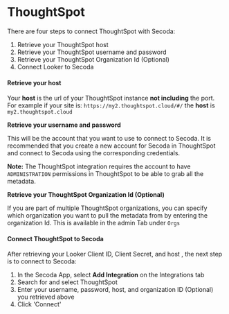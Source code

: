 # ThoughtSpot

There are four steps to connect ThoughtSpot with Secoda:

1. Retrieve your ThoughtSpot host
2. Retrieve your ThoughtSpot username and password
3. Retrieve your ThoughtSpot Organization Id (Optional)
4. Connect Looker to Secoda

#### **Retrieve your host** <a href="#h_75eb18a905" id="h_75eb18a905"></a>

Your **host** is the url of your ThoughtSpot instance **not including** the port. For example if your site is: `https://my2.thoughtspot.cloud/#/` the **host** is `my2.thoughtspot.cloud`



**Retrieve your username and password**

This will be the account that you want to use to connect to Secoda. It is recommended that you create a new account for Secoda in ThoughtSpot and connect to Secoda using the corresponding credentials.&#x20;



**Note:** The ThoughtSpot integration requires the account to have `ADMINISTRATION` permissions in ThoughtSpot to be able to grab all the metadata.



**Retrieve your ThoughtSpot Organization Id (Optional)**

If you are part of multiple ThoughtSpot organizations, you can specify which organization you want to pull the metadata from by entering the organization Id. This is available in the admin Tab under `Orgs`

#### &#x20;<a href="#h_f136e3163c" id="h_f136e3163c"></a>

#### **Connect ThoughtSpot to Secoda** <a href="#h_f136e3163c" id="h_f136e3163c"></a>

After retrieving your Looker Client ID, Client Secret, and host , the next step is to connect to Secoda:

1. In the Secoda App, select **Add Integration** on the Integrations tab
2. Search for and select ThoughtSpot
3. Enter your username, password, host, and organization ID (Optional) you retrieved above
4. Click 'Connect'

